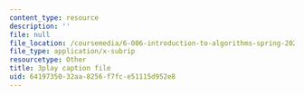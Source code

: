 ```yaml
---
content_type: resource
description: ''
file: null
file_location: /coursemedia/6-006-introduction-to-algorithms-spring-2020/6419735032aa8256f7fce51115d952e8_JbafQJx1CIA.srt
file_type: application/x-subrip
resourcetype: Other
title: 3play caption file
uid: 64197350-32aa-8256-f7fc-e51115d952e8
---
```

